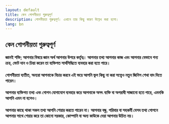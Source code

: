 ```yaml
---
layout: default
title: কেন গোপনীয়তা গুরুত্বপূর্ণ
description: গোপনীয়তা গুরুত্বপূর্ণ। এখানে তার কিছু কারণ উল্লেখ করা হলো।
lang: bn
---
```


## কেন গোপনীয়তা গুরুত্বপূর্ণ

#### জ্ঞানই শক্তি; আপনার বিষয়ে জ্ঞান অর্থ আপনার উপরে কর্তৃত্ব। আপনার তথ্য আপনার কাজ এবং আপনার যেভাবে পন্য ক্রয়, ভোট দান ও চিন্তা করেন তা ব্যক্তিগত সার্থসিদ্ধিতে ব্যবহার করা হতে পারে।

#### গোপনীয়তা ব্যতীত, অন্যরা আপনাকে বিচার করবে এই ভয়ে আপনি ভুল কিছু না করা সত্ত্বেও নতুন জিনিস শেখা বাদ দিতে পারেন।

#### আপনার ব্যক্তিগত তথ্য এবং গোপন যোগাযোগ ব্যবহার করে আপনাকে অসৎ ব্যক্তি বা অপরাধী সাজানো হতে পারে, এমনকি আপনি এমন না হলেও।

#### আপনার কাছে থাকা সকল তথ্য আপনি শেয়ার করতে পারেন না। আপনার বন্ধু, পরিবার বা সহকর্মী যেসব তথ্য গোপনে আপনার সাথে শেয়ার করে তা কোনো সরকার, কোম্পানি বা অন্য কাউকে দেয়া আপনার উচিত নয়।
